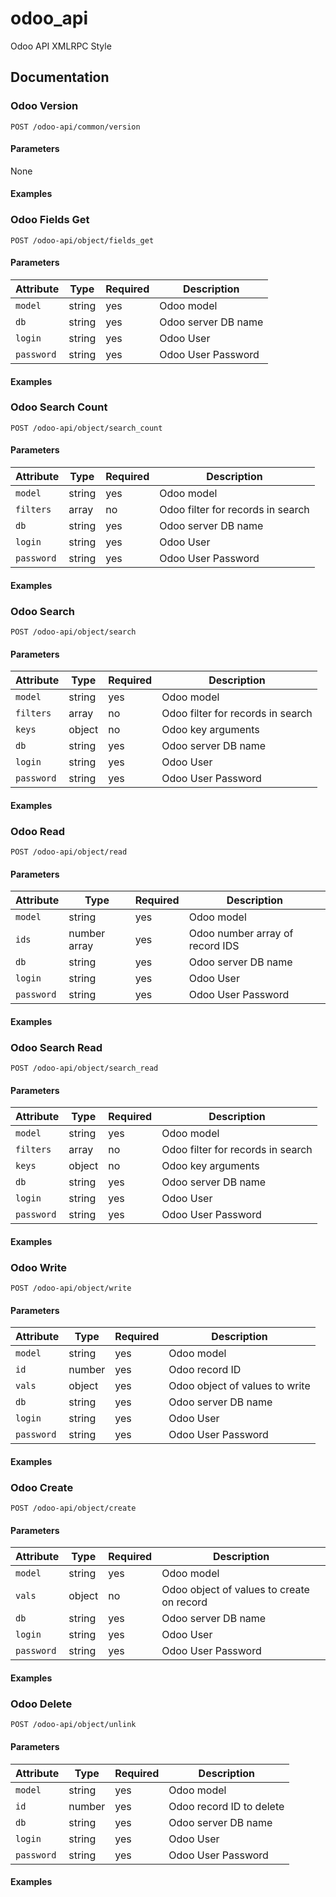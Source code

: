# odoo_api
Odoo API XMLRPC Style

## Documentation

### Odoo Version

```POST /odoo-api/common/version```

#### Parameters

None

#### Examples

### Odoo Fields Get

```POST /odoo-api/object/fields_get```

#### Parameters

Attribute | Type | Required | Description
--- | --- | --- | ---
`model` | string | yes | Odoo model
`db` | string | yes | Odoo server DB name
`login` | string | yes | Odoo User
`password` | string | yes | Odoo User Password

#### Examples

### Odoo Search Count

```POST /odoo-api/object/search_count```

#### Parameters

Attribute | Type | Required | Description
--- | --- | --- | ---
`model` | string | yes | Odoo model
`filters` | array | no | Odoo filter for records in search
`db` | string | yes | Odoo server DB name
`login` | string | yes | Odoo User
`password` | string | yes | Odoo User Password

#### Examples

### Odoo Search

```POST /odoo-api/object/search```

#### Parameters

Attribute | Type | Required | Description
--- | --- | --- | ---
`model` | string | yes | Odoo model
`filters` | array | no | Odoo filter for records in search
`keys` | object | no | Odoo key arguments
`db` | string | yes | Odoo server DB name
`login` | string | yes | Odoo User
`password` | string | yes | Odoo User Password

#### Examples

### Odoo Read

```POST /odoo-api/object/read```

#### Parameters

Attribute | Type | Required | Description
--- | --- | --- | ---
`model` | string | yes | Odoo model
`ids` | number array | yes | Odoo number array of record IDS
`db` | string | yes | Odoo server DB name
`login` | string | yes | Odoo User
`password` | string | yes | Odoo User Password

#### Examples

### Odoo Search Read

```POST /odoo-api/object/search_read```

#### Parameters

Attribute | Type | Required | Description
--- | --- | --- | ---
`model` | string | yes | Odoo model
`filters` | array | no | Odoo filter for records in search
`keys` | object | no | Odoo key arguments
`db` | string | yes | Odoo server DB name
`login` | string | yes | Odoo User
`password` | string | yes | Odoo User Password

#### Examples

### Odoo Write

```POST /odoo-api/object/write```

#### Parameters

Attribute | Type | Required | Description
--- | --- | --- | ---
`model` | string | yes | Odoo model
`id` | number | yes | Odoo record ID
`vals` | object | yes | Odoo object of values to write
`db` | string | yes | Odoo server DB name
`login` | string | yes | Odoo User
`password` | string | yes | Odoo User Password

#### Examples

### Odoo Create

```POST /odoo-api/object/create```

#### Parameters

Attribute | Type | Required | Description
--- | --- | --- | ---
`model` | string | yes | Odoo model
`vals` | object | no | Odoo object of values to create on record
`db` | string | yes | Odoo server DB name
`login` | string | yes | Odoo User
`password` | string | yes | Odoo User Password

#### Examples

### Odoo Delete

```POST /odoo-api/object/unlink```

#### Parameters

Attribute | Type | Required | Description
--- | --- | --- | ---
`model` | string | yes | Odoo model
`id` | number | yes | Odoo record ID to delete
`db` | string | yes | Odoo server DB name
`login` | string | yes | Odoo User
`password` | string | yes | Odoo User Password

#### Examples
